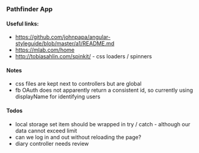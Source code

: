 ### Pathfinder App 

#### Useful links: 
- https://github.com/johnpapa/angular-styleguide/blob/master/a1/README.md 
- https://mlab.com/home 
- http://tobiasahlin.com/spinkit/ - css loaders / spinners

#### Notes 
- css files are kept next to controllers but are global
- fb OAuth does not apparently return a consistent id, so currently using displayName for identifying users

#### Todos
- local storage set item should be wrapped in try / catch - although our data cannot exceed limit
- can we log in and out without reloading the page?
- diary controller needs review


 





